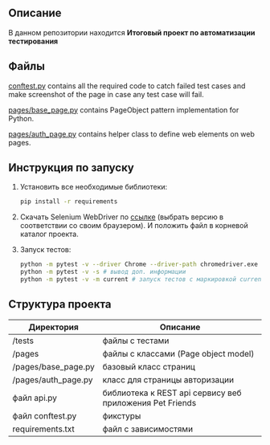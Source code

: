 Описание
------------
В данном репозитории находится **Итоговый проект по автоматизации тестирования**



Файлы
-----

[conftest.py](conftest.py) contains all the required code to catch failed test cases and make screenshot
of the page in case any test case will fail.

[pages/base_page.py](pages/base_page.py) contains PageObject pattern implementation for Python.

[pages/auth_page.py](pages/auth_page.py) contains helper class to define web elements on web pages.



Инструкция по запуску
----------------

1) Установить все необходимые библиотеки:

    ```bash
    pip install -r requirements
    ```

2) Скачать Selenium WebDriver по [ссылке](https://chromedriver.chromium.org/downloads) (выбрать версию в соответствии со
   своим браузером). И положить файл в корневой каталог проекта.

3) Запуск тестов:

    ```bash
    python -m pytest -v --driver Chrome --driver-path chromedriver.exe tests/*
    python -m pytest -v -s # вывод доп. информации
    python -m pytest -v -m current # запуск тестов с маркировкой current
    ```

Структура проекта
----------------

| Директория          | Описание                                                 |
|---------------------|----------------------------------------------------------|
| /tests              | файлы с тестами                                          |
| /pages              | файлы с классами (Page object model)                     |
| /pages/base_page.py | базовый класс страниц                                    |
| /pages/auth_page.py | класс для страницы авторизации                           |
| файл api.py         | библиотека к REST api сервису веб приложения Pet Friends |
| файл conftest.py    | фикстуры                                                 |
| requirements.txt    | файл с зависимостями                                     |





